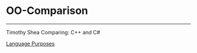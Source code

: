 # OO-Comparison
-------------------------
Timothy Shea
Comparing: C++ and C#

[Language Purposes](;anguage_purpose.md)